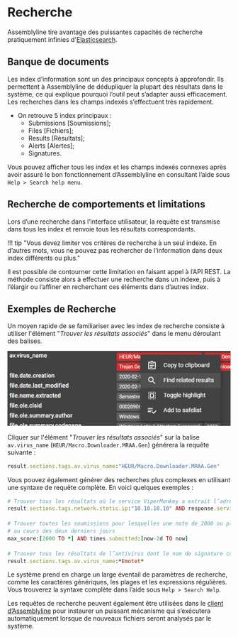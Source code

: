 # Recherche

Assemblyline tire avantage des puissantes capacités de recherche pratiquement infinies d'[Elasticsearch](https://www.elastic.co/).

## Banque de documents
Les index d’information sont un des principaux concepts à approfondir. Ils permettent à Assemblyline de dédupliquer la plupart des résultats dans le système, ce qui explique pourquoi l’outil peut s’adapter aussi efficacement. Les recherches dans les champs indexés s’effectuent très rapidement.

- On retrouve 5 index principaux :
    - Submissions [Soumissions];
    - Files [Fichiers];
    - Results [Résultats];
    - Alerts [Alertes];
    - Signatures.

Vous pouvez afficher tous les index et les champs indexés connexes après avoir assuré le bon fonctionnement d’Assemblyline en consultant l’aide sous `Help > Search help menu`.

## Recherche de comportements et limitations

Lors d’une recherche dans l’interface utilisateur, la requête est transmise dans tous les index et renvoie tous les résultats correspondants.


!!! tip "Vous devez limiter vos critères de recherche à un seul indexe. En d’autres mots, vous ne pouvez pas rechercher de l’information dans deux index différents ou plus."

Il est possible de contourner cette limitation en faisant appel à l’API REST. La méthode consiste alors à effectuer une recherche dans un indexe, puis à l’élargir ou l’affiner en recherchant ces éléments dans d’autres index.

## Exemples de Recherche

Un moyen rapide de se familiariser avec les index de recherche consiste à utiliser l'élément "*Trouver les résultats associés*" dans le menu déroulant des balises.

![Searching](./images/magnifier.png)

Cliquer sur l'élément "*Trouver les résultats associés*" sur la balise `av.virus_name` (`HEUR/Macro.Downloader.MRAA.Gen`) générera la requête suivante :
```ruby
result.sections.tags.av.virus_name:"HEUR/Macro.Downloader.MRAA.Gen"
```

Vous pouvez également générer des recherches plus complexes en utilisant une syntaxe de requête complète. En voici quelques exemples :


```ruby
# Trouver tous les résultats où le service ViperMonkey a extrait l’adresse IP 10.10.10.10
result.sections.tags.network.static.ip:"10.10.10.10" AND response.service_name:ViperMonkey

# Trouver toutes les soumissions pour lesquelles une note de 2000 ou plus a été attribuée
# au cours des deux derniers jours
max_score:[2000 TO *] AND times.submitted:[now-2d TO now]

# Trouver tous les résultats de l’antivirus dont le nom de signature correspond à Emotet
result.sections.tags.av.virus_name:*Emotet*
```
Le système prend en charge un large éventail de paramètres de recherche, comme les caractères génériques, les plages et les expressions régulières. Vous trouverez la syntaxe complète dans l’aide sous ```Help > Search Help```.

Les requêtes de recherche peuvent également être utilisées dans le [client d’Assemblyline](../../integration/python) pour instaurer un puissant mécanisme qui s’exécutera automatiquement lorsque de nouveaux fichiers seront analysés par le système.
